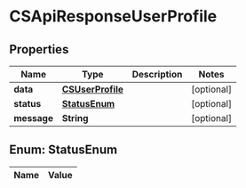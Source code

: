 
# CSApiResponseUserProfile

## Properties
Name | Type | Description | Notes
------------ | ------------- | ------------- | -------------
**data** | [**CSUserProfile**](CSUserProfile.md) |  |  [optional]
**status** | [**StatusEnum**](#StatusEnum) |  |  [optional]
**message** | **String** |  |  [optional]


<a name="StatusEnum"></a>
## Enum: StatusEnum
Name | Value
---- | -----



